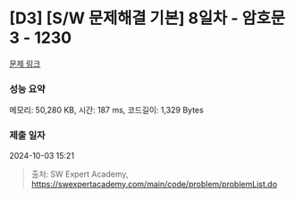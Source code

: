 # [D3] [S/W 문제해결 기본] 8일차 - 암호문3 - 1230 

[문제 링크](https://swexpertacademy.com/main/code/problem/problemDetail.do?contestProbId=AV14zIwqAHwCFAYD) 

### 성능 요약

메모리: 50,280 KB, 시간: 187 ms, 코드길이: 1,329 Bytes

### 제출 일자

2024-10-03 15:21



> 출처: SW Expert Academy, https://swexpertacademy.com/main/code/problem/problemList.do
